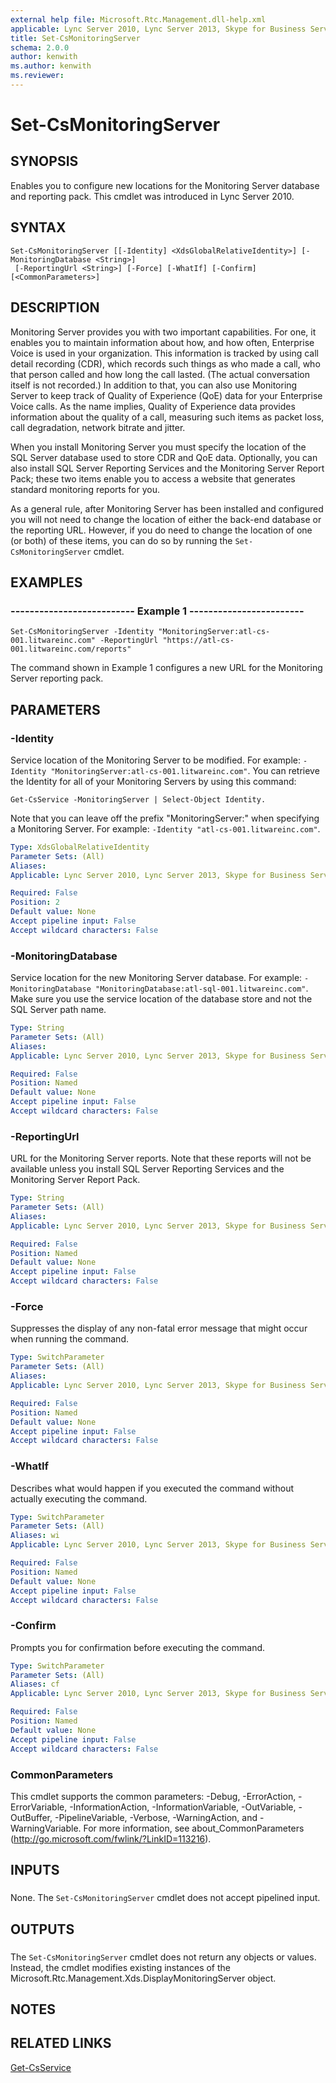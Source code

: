 ```yaml
---
external help file: Microsoft.Rtc.Management.dll-help.xml
applicable: Lync Server 2010, Lync Server 2013, Skype for Business Server 2015, Skype for Business Server 2019
title: Set-CsMonitoringServer
schema: 2.0.0
author: kenwith
ms.author: kenwith
ms.reviewer:
---
```


# Set-CsMonitoringServer

## SYNOPSIS
Enables you to configure new locations for the Monitoring Server database and reporting pack.
This cmdlet was introduced in Lync Server 2010.


## SYNTAX

```
Set-CsMonitoringServer [[-Identity] <XdsGlobalRelativeIdentity>] [-MonitoringDatabase <String>]
 [-ReportingUrl <String>] [-Force] [-WhatIf] [-Confirm] [<CommonParameters>]
```

## DESCRIPTION
Monitoring Server provides you with two important capabilities.
For one, it enables you to maintain information about how, and how often, Enterprise Voice is used in your organization.
This information is tracked by using call detail recording (CDR), which records such things as who made a call, who that person called and how long the call lasted.
(The actual conversation itself is not recorded.) In addition to that, you can also use Monitoring Server to keep track of Quality of Experience (QoE) data for your Enterprise Voice calls.
As the name implies, Quality of Experience data provides information about the quality of a call, measuring such items as packet loss, call degradation, network bitrate and jitter.

When you install Monitoring Server you must specify the location of the SQL Server database used to store CDR and QoE data.
Optionally, you can also install SQL Server Reporting Services and the Monitoring Server Report Pack; these two items enable you to access a website that generates standard monitoring reports for you.

As a general rule, after Monitoring Server has been installed and configured you will not need to change the location of either the back-end database or the reporting URL.
However, if you do need to change the location of one (or both) of these items, you can do so by running the `Set-CsMonitoringServer` cmdlet.


## EXAMPLES

### -------------------------- Example 1 ------------------------
```
Set-CsMonitoringServer -Identity "MonitoringServer:atl-cs-001.litwareinc.com" -ReportingUrl "https://atl-cs-001.litwareinc.com/reports"
```

The command shown in Example 1 configures a new URL for the Monitoring Server reporting pack.


## PARAMETERS

### -Identity
Service location of the Monitoring Server to be modified.
For example: `-Identity "MonitoringServer:atl-cs-001.litwareinc.com"`.
You can retrieve the Identity for all of your Monitoring Servers by using this command:

`Get-CsService -MonitoringServer | Select-Object Identity.`

Note that you can leave off the prefix "MonitoringServer:" when specifying a Monitoring Server.
For example: `-Identity "atl-cs-001.litwareinc.com"`.

```yaml
Type: XdsGlobalRelativeIdentity
Parameter Sets: (All)
Aliases: 
Applicable: Lync Server 2010, Lync Server 2013, Skype for Business Server 2015, Skype for Business Server 2019

Required: False
Position: 2
Default value: None
Accept pipeline input: False
Accept wildcard characters: False
```

### -MonitoringDatabase
Service location for the new Monitoring Server database.
For example: `-MonitoringDatabase "MonitoringDatabase:atl-sql-001.litwareinc.com"`.
Make sure you use the service location of the database store and not the SQL Server path name.

```yaml
Type: String
Parameter Sets: (All)
Aliases: 
Applicable: Lync Server 2010, Lync Server 2013, Skype for Business Server 2015, Skype for Business Server 2019

Required: False
Position: Named
Default value: None
Accept pipeline input: False
Accept wildcard characters: False
```

### -ReportingUrl
URL for the Monitoring Server reports.
Note that these reports will not be available unless you install SQL Server Reporting Services and the Monitoring Server Report Pack.

```yaml
Type: String
Parameter Sets: (All)
Aliases: 
Applicable: Lync Server 2010, Lync Server 2013, Skype for Business Server 2015, Skype for Business Server 2019

Required: False
Position: Named
Default value: None
Accept pipeline input: False
Accept wildcard characters: False
```

### -Force
Suppresses the display of any non-fatal error message that might occur when running the command.

```yaml
Type: SwitchParameter
Parameter Sets: (All)
Aliases: 
Applicable: Lync Server 2010, Lync Server 2013, Skype for Business Server 2015, Skype for Business Server 2019

Required: False
Position: Named
Default value: None
Accept pipeline input: False
Accept wildcard characters: False
```

### -WhatIf
Describes what would happen if you executed the command without actually executing the command.

```yaml
Type: SwitchParameter
Parameter Sets: (All)
Aliases: wi
Applicable: Lync Server 2010, Lync Server 2013, Skype for Business Server 2015, Skype for Business Server 2019

Required: False
Position: Named
Default value: None
Accept pipeline input: False
Accept wildcard characters: False
```

### -Confirm
Prompts you for confirmation before executing the command.

```yaml
Type: SwitchParameter
Parameter Sets: (All)
Aliases: cf
Applicable: Lync Server 2010, Lync Server 2013, Skype for Business Server 2015, Skype for Business Server 2019

Required: False
Position: Named
Default value: None
Accept pipeline input: False
Accept wildcard characters: False
```

### CommonParameters
This cmdlet supports the common parameters: -Debug, -ErrorAction, -ErrorVariable, -InformationAction, -InformationVariable, -OutVariable, -OutBuffer, -PipelineVariable, -Verbose, -WarningAction, and -WarningVariable. For more information, see about_CommonParameters (http://go.microsoft.com/fwlink/?LinkID=113216).

## INPUTS

###  
None.
The `Set-CsMonitoringServer` cmdlet does not accept pipelined input.

## OUTPUTS

###  
The `Set-CsMonitoringServer` cmdlet does not return any objects or values.
Instead, the cmdlet modifies existing instances of the Microsoft.Rtc.Management.Xds.DisplayMonitoringServer object.

## NOTES

## RELATED LINKS

[Get-CsService](Get-CsService.md)

